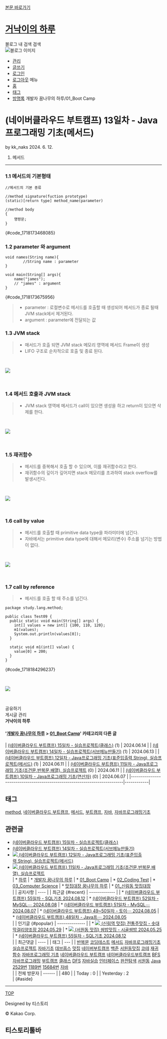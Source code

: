 [본문 바로가기](#content)  

[거낙이의 하루](https://kk-naks.tistory.com/)
=======================================

블로그 내 검색 검색  
![블로그 이미지](https://t1.daumcdn.net/tistory_admin/static/manage/images/r3/default_L.png)
* [관리](https://kk-naks.tistory.com/manage)
* [글쓰기](https://kk-naks.tistory.com/manage/entry/post )
* [로그인](#)
* [로그아웃](#)
메뉴
* [홈](/)
* [태그](/tag)
* [방명록](/guestbook)
개발자 꿈나무의 하루/01_Boot Camp

(네이버클라우드 부트캠프) 13일차 - Java프로그래밍 기초(메서드)
=======================================

by kk_naks 2024. 6. 12.  

1. 메서드
------

### 1.1 메서드의 기본형태

    //메서드의 기본 종류

    //method signature(fuction prototype)
    (static)[return type] method_name(parameter)

    //method body
    {
    	명령문; 
    }

{#code_1718173468085}

### 1.2 parameter 와 argument

    void names(String name){
    		//String name : parameter
    }

    void main(String[] args){
    	name("james");
        // "james" : argument
    }

{#code_1718173675956}

> - parameter : 로컬변수로 메서드를 호출할 때 생성되어 메서드가 종료 될때 JVM stack에서 제거된다.   
> - argument : parameter에 전달되는 값

### 1.3 JVM stack

> - 매서드가 호출 되면 JVM stack 메모리 영역에 메서드 Frame이 생성   
> - LIFO 구조로 순차적으로 호출 및 종료 된다.

<br />

![](https://blog.kakaocdn.net/dn/bE5PLz/btsHWUwmV5w/oeasRwMYp0O2ftwI3JtzkK/img.png)

<br />

### 1.4 메서드 호출과 JVM stack

> - JVM stack 영역에 메서드가 call이 있으면 생성을 하고 return이 있으면 삭제를 한다.

<br />

![](https://blog.kakaocdn.net/dn/bFL6ZY/btsHW28NBjq/EKcjItPKL7N5rbyTmbLQU0/img.png)

<br />

### 1.5 재귀함수

> - 메서드를 중복해서 호출 할 수 있으며, 이를 재귀함수라고 한다.   
> - 재귀함수의 깊이가 깊어지면 stack 메모리를 초과하여 stack overflow를 발생시킨다.

<br />

![](https://blog.kakaocdn.net/dn/FiVg8/btsHWxaq9LW/aoTw9Y1XqFsWDcLkwhzm2k/img.png)

<br />

### 1.6 call by value

> - 메서드를 호출할 때 primitive data type을 파라미터에 넘긴다.  
> - 자바에서는 primitive data type에 대해서 메모리(변수) 주소를 넘기는 방법이 없다.

<br />

![](https://blog.kakaocdn.net/dn/bMhPGW/btsHXNDhU7z/L9Gy8TyIqDUuYoV6NjS3Hk/img.png)

<br />

### 1.7 call by reference

> - 메서드를 호출 할 때 주소를 넘긴다.

    package study.lang.method;

    public class Test09 {
      public static void main(String[] args) {
        int[] values = new int[] {100, 110, 120};
        m1(values);
        System.out.println(values[0]);
      }

      static void m1(int[] value) {
        value[0] = 200;
      }
    }

{#code_1718184296237}

<br />

![](https://blog.kakaocdn.net/dn/sJqii/btsHWgtpaPQ/uBVgofwcI9175W1lhqfJpk/img.png)

<br />

공유하기  
게시글 관리  
**거낙이의 하루**  

#### '[개발자 꿈나무의 하루](/category/%EA%B0%9C%EB%B0%9C%EC%9E%90%20%EA%BF%88%EB%82%98%EB%AC%B4%EC%9D%98%20%ED%95%98%EB%A3%A8) \> [01_Boot Camp](/category/%EA%B0%9C%EB%B0%9C%EC%9E%90%20%EA%BF%88%EB%82%98%EB%AC%B4%EC%9D%98%20%ED%95%98%EB%A3%A8/01_Boot%20Camp)' 카테고리의 다른 글

|               [(네이버클라우드 부트캠프) 15일차 - 실습프로젝트(클래스)](/29) (1)               | 2024.06.14 |
|             [(네이버클라우드 부트캠프) 14일차 - 실습프로젝트(서브메뉴만들기)](/28) (1)             | 2024.06.13 |
| [(네이버클라우드 부트캠프) 12일차 - Java프로그래밍 기초(표준입출력,String), 실습프로젝트(메서드)](/24) (1) | 2024.06.11 |
|    [(네이버클라우드 부트캠프) 11일차 - Java프로그래밍 기초(조건문,반복문,배열), 실습프로젝트](/23) (0)     | 2024.06.11 |
|            [(네이버클라우드 부트캠프) 10일차 - Java프로그래밍 기초(연산자)](/21) (0)            | 2024.06.07 |
|--------------------------------------------------------------------------|------------|

태그
---

[method](/tag/method), [네이버클라우드 부트캠프](/tag/%EB%84%A4%EC%9D%B4%EB%B2%84%ED%81%B4%EB%9D%BC%EC%9A%B0%EB%93%9C%20%EB%B6%80%ED%8A%B8%EC%BA%A0%ED%94%84), [메서드](/tag/%EB%A9%94%EC%84%9C%EB%93%9C), [부트캠프](/tag/%EB%B6%80%ED%8A%B8%EC%BA%A0%ED%94%84), [자바](/tag/%EC%9E%90%EB%B0%94), [자바프로그래밍기초](/tag/%EC%9E%90%EB%B0%94%ED%94%84%EB%A1%9C%EA%B7%B8%EB%9E%98%EB%B0%8D%EA%B8%B0%EC%B4%88)  

관련글
---

* [(네이버클라우드 부트캠프) 15일차 - 실습프로젝트(클래스)](/29?category=1221658)
* [(네이버클라우드 부트캠프) 14일차 - 실습프로젝트(서브메뉴만들기)](/28?category=1221658)
* [![](//i1.daumcdn.net/thumb/C176x120/?fname=https://img1.daumcdn.net/thumb/R750x0/?scode=mtistory2&fname=https%3A%2F%2Fblog.kakaocdn.net%2Fdn%2FcBCvjP%2FbtsHUPoXmB3%2Fvk5fHumqkypycsVKv7gwy1%2Fimg.png) (네이버클라우드 부트캠프) 12일차 - Java프로그래밍 기초(표준입출력,String), 실습프로젝트(메서드)](/24?category=1221658)
* [![](//i1.daumcdn.net/thumb/C176x120/?fname=https://img1.daumcdn.net/thumb/R750x0/?scode=mtistory2&fname=https%3A%2F%2Fblog.kakaocdn.net%2Fdn%2F7pA4y%2FbtsHUVaHLyh%2F0vmtU7jkvxtf4Sa0NFn5I0%2Fimg.png) (네이버클라우드 부트캠프) 11일차 - Java프로그래밍 기초(조건문,반복문,배열), 실습프로젝트](/23?category=1221658)  
| * [하루](/category)
|   * [개발자 꿈나무의 하루](/category/%EA%B0%9C%EB%B0%9C%EC%9E%90%20%EA%BF%88%EB%82%98%EB%AC%B4%EC%9D%98%20%ED%95%98%EB%A3%A8)
|     * [01_Boot Camp](/category/%EA%B0%9C%EB%B0%9C%EC%9E%90%20%EA%BF%88%EB%82%98%EB%AC%B4%EC%9D%98%20%ED%95%98%EB%A3%A8/01_Boot%20Camp)
|     * [02_Coding Test](/category/%EA%B0%9C%EB%B0%9C%EC%9E%90%20%EA%BF%88%EB%82%98%EB%AC%B4%EC%9D%98%20%ED%95%98%EB%A3%A8/02_Coding%20Test)
|     * [03_Computer Science](/category/%EA%B0%9C%EB%B0%9C%EC%9E%90%20%EA%BF%88%EB%82%98%EB%AC%B4%EC%9D%98%20%ED%95%98%EB%A3%A8/03_Computer%20Science)
|   * [맛집대장 꿈나무의 하루](/category/%EB%A7%9B%EC%A7%91%EB%8C%80%EC%9E%A5%20%EA%BF%88%EB%82%98%EB%AC%B4%EC%9D%98%20%ED%95%98%EB%A3%A8)
| * [01_신림동 맛집대장](/category/%EB%A7%9B%EC%A7%91%EB%8C%80%EC%9E%A5%20%EA%BF%88%EB%82%98%EB%AC%B4%EC%9D%98%20%ED%95%98%EB%A3%A8/01_%EC%8B%A0%EB%A6%BC%EB%8F%99%20%EB%A7%9B%EC%A7%91%EB%8C%80%EC%9E%A5)  
|
| 공지사항
| ----
|
| 최근글 {#recent}
| -------------
|
| * [(네이버클라우드 부트캠프) 55일차 - SQL기초 2024.08.12](/69)
| * [(네이버클라우드 부트캠프) 52일차 - MySQL⋯ 2024.08.08](/68)
| * [(네이버클라우드 부트캠프) 51일차 - MySQL⋯ 2024.08.07](/67)
| * [(네이버클라우드 부트캠프) 49\~50일차 - 토이⋯ 2024.08.05](/66)
| * [(네이버클라우드 부트캠프) 48일차 - Java프⋯ 2024.08.05](/65)  
|
| 인기글 {#popular}
| --------------
|
| * [![](//i1.daumcdn.net/thumb/C58x58/?fname=https://img1.daumcdn.net/thumb/R750x0/?scode=mtistory2&fname=https%3A%2F%2Fblog.kakaocdn.net%2Fdn%2FXUlbo%2FbtsHFMTIj2U%2FW64m8dKKVBFAJ9ymSKhaTk%2Fimg.jpg) (신림역 맛집) 전통주맛집 - 솟대막걸리양조장 2024.05.29](/13)
| * [![](//i1.daumcdn.net/thumb/C58x58/?fname=https://img1.daumcdn.net/thumb/R750x0/?scode=mtistory2&fname=https%3A%2F%2Fblog.kakaocdn.net%2Fdn%2FbbZ3SM%2FbtsHCrOTg9U%2FlQsCwLU3ewHbuInh9nJZkK%2Fimg.jpg) (서원동 맛집) 쌈밥맛집 - 시골쌈밥 2024.05.25](/5)
| * [(네이버클라우드 부트캠프) 55일차 - SQL기초 2024.08.12](/69)  
|
| 최근댓글
| ----
|
| 태그
| ---
|
| [반복문](/tag/%EB%B0%98%EB%B3%B5%EB%AC%B8) [코딩테스트](/tag/%EC%BD%94%EB%94%A9%ED%85%8C%EC%8A%A4%ED%8A%B8) [메서드](/tag/%EB%A9%94%EC%84%9C%EB%93%9C) [자바프로그래밍기초](/tag/%EC%9E%90%EB%B0%94%ED%94%84%EB%A1%9C%EA%B7%B8%EB%9E%98%EB%B0%8D%EA%B8%B0%EC%B4%88) [실습프로젝트](/tag/%EC%8B%A4%EC%8A%B5%ED%94%84%EB%A1%9C%EC%A0%9D%ED%8A%B8) [자바기초](/tag/%EC%9E%90%EB%B0%94%EA%B8%B0%EC%B4%88) [데브옵스](/tag/%EB%8D%B0%EB%B8%8C%EC%98%B5%EC%8A%A4) [맛집](/tag/%EB%A7%9B%EC%A7%91) [네이버부트캠프](/tag/%EB%84%A4%EC%9D%B4%EB%B2%84%EB%B6%80%ED%8A%B8%EC%BA%A0%ED%94%84) [백준](/tag/%EB%B0%B1%EC%A4%80) [서원동맛집](/tag/%EC%84%9C%EC%9B%90%EB%8F%99%EB%A7%9B%EC%A7%91) [코테](/tag/%EC%BD%94%ED%85%8C) [재귀함수](/tag/%EC%9E%AC%EA%B7%80%ED%95%A8%EC%88%98) [자바프로그래밍 기초](/tag/%EC%9E%90%EB%B0%94%ED%94%84%EB%A1%9C%EA%B7%B8%EB%9E%98%EB%B0%8D%20%EA%B8%B0%EC%B4%88) [네이버클라우드 부트캠프](/tag/%EB%84%A4%EC%9D%B4%EB%B2%84%ED%81%B4%EB%9D%BC%EC%9A%B0%EB%93%9C%20%EB%B6%80%ED%8A%B8%EC%BA%A0%ED%94%84) [네이버클라우드부트캠프](/tag/%EB%84%A4%EC%9D%B4%EB%B2%84%ED%81%B4%EB%9D%BC%EC%9A%B0%EB%93%9C%EB%B6%80%ED%8A%B8%EC%BA%A0%ED%94%84) [BFS](/tag/BFS) [자바프로그래밍](/tag/%EC%9E%90%EB%B0%94%ED%94%84%EB%A1%9C%EA%B7%B8%EB%9E%98%EB%B0%8D) [부트캠프](/tag/%EB%B6%80%ED%8A%B8%EC%BA%A0%ED%94%84) [클래스](/tag/%ED%81%B4%EB%9E%98%EC%8A%A4) [DFS](/tag/DFS) [자바실습](/tag/%EC%9E%90%EB%B0%94%EC%8B%A4%EC%8A%B5) [인터페이스](/tag/%EC%9D%B8%ED%84%B0%ED%8E%98%EC%9D%B4%EC%8A%A4) [완전탐색](/tag/%EC%99%84%EC%A0%84%ED%83%90%EC%83%89) [서원동](/tag/%EC%84%9C%EC%9B%90%EB%8F%99) [Java](/tag/Java) [2529번](/tag/2529%EB%B2%88) [1189번](/tag/1189%EB%B2%88) [15684번](/tag/15684%EB%B2%88) [자바](/tag/%EC%9E%90%EB%B0%94)  
|
| 전체 방문자
| ------
|
| 480
|
| Today : 0
|
| Yesterday : 2  
| {#aside}

*** ** * ** ***

[TOP](#)

Designed by 티스토리

© Kakao Corp.  

티스토리툴바
------

<br />

